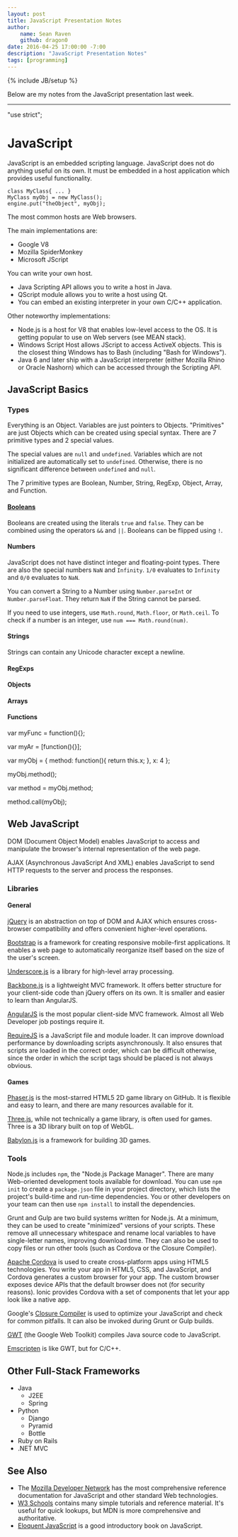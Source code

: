 ```yaml
---
layout: post
title: JavaScript Presentation Notes
author:
    name: Sean Raven
    github: dragon0
date: 2016-04-25 17:00:00 -7:00
description: "JavaScript Presentation Notes"
tags: [programming]
---
```

{% include JB/setup %}

Below are my notes from the JavaScript presentation last week.

---

"use strict";

# JavaScript

JavaScript is an embedded scripting language.
JavaScript does not do anything useful on its own.
It must be embedded in a host application which provides useful functionality.

	class MyClass{ ... }
	MyClass myObj = new MyClass();
	engine.put("theObject", myObj);

The most common hosts are Web browsers.

The main implementations are:

- Google V8
- Mozilla SpiderMonkey
- Microsoft JScript


You can write your own host.

- Java Scripting API allows you to write a host in Java.
- QScript module allows you to write a host using Qt.
- You can embed an existing interpreter in your own C/C++ application.


Other noteworthy implementations:

- Node.js is a host for V8 that enables low-level access to the OS. It is getting popular to use on Web servers (see MEAN stack).
- Windows Script Host allows JScript to access ActiveX objects. This is the closest thing Windows has to Bash (including "Bash for Windows").
- Java 6 and later ship with a JavaScript interpreter (either Mozilla Rhino or Oracle Nashorn) which can be accessed through the Scripting API.


## JavaScript Basics

### Types

Everything is an Object.
Variables are just pointers to Objects.
"Primitives" are just Objects which can be created using special syntax.
There are 7 primitive types and 2 special values.

The special values are `null` and `undefined`.
Variables which are not initialized are automatically set to `undefined`.
Otherwise, there is no significant difference between `undefined` and `null`.

The 7 primitive types are Boolean, Number, String, RegExp, Object, Array, and Function.

#### [Booleans](https://developer.mozilla.org/en-US/docs/Web/JavaScript/Reference/Global_Objects/Boolean)

Booleans are created using the literals `true` and `false`.
They can be combined using the operators `&&` and `||`.
Booleans can be flipped using `!`.

#### Numbers

JavaScript does not have distinct integer and floating-point types.
There are also the special numbers `NaN` and `Infinity`.
`1/0` evaluates to `Infinity` and `0/0` evaluates to `NaN`.

You can convert a String to a Number using `Number.parseInt` or `Number.parseFloat`.
They return `NaN` if the String cannot be parsed.

If you need to use integers, use `Math.round`, `Math.floor`, or `Math.ceil`.
To check if a number is an integer, use `num === Math.round(num)`.

#### Strings

Strings can contain any Unicode character except a newline.

#### RegExps

#### Objects

#### Arrays

#### Functions

var myFunc = function(){};

var myAr = [function(){}];

var myObj = {
	method: function(){
		return this.x;
	},
	x: 4
};

myObj.method();

var method = myObj.method;

method.call(myObj);

## Web JavaScript

DOM (Document Object Model) enables JavaScript to access and manipulate the browser's internal representation of the web page.

AJAX (Asynchronous JavaScript And XML) enables JavaScript to send HTTP requests to the server and process the responses.

### Libraries

#### General

[jQuery](https://jquery.com/) is an abstraction on top of DOM and AJAX which ensures cross-browser compatibility and offers convenient higher-level operations.

[Bootstrap](http://getbootstrap.com/) is a framework for creating responsive mobile-first applications.
It enables a web page to automatically reorganize itself based on the size of the user's screen.

[Underscore.js](http://underscorejs.org/) is a library for high-level array processing.

[Backbone.js](http://backbonejs.org/) is a lightweight MVC framework.
It offers better structure for your client-side code than jQuery offers on its own.
It is smaller and easier to learn than AngularJS.

[AngularJS](https://angularjs.org/) is the most popular client-side MVC framework.
Almost all Web Developer job postings require it.

[RequireJS](http://requirejs.org/) is a JavaScript file and module loader.
It can improve download performance by downloading scripts asynchronously.
It also ensures that scripts are loaded in the correct order,
which can be difficult otherwise,
since the order in which the script tags should be placed is not always obvious.

#### Games

[Phaser.js](http://phaser.io/) is the most-starred HTML5 2D game library on GitHub.
It is flexible and easy to learn, and there are many resources available for it.

[Three.js](http://threejs.org/), while not technically a game library, is often used for games.
Three is a 3D library built on top of WebGL.

[Babylon.js](http://www.babylonjs.com/) is a framework for building 3D games.

### Tools

Node.js includes `npm`, the "Node.js Package Manager".
There are many Web-oriented development tools available for download.
You can use `npm init` to create a `package.json` file in your project directory,
which lists the project's build-time and run-time dependencies.
You or other developers on your team can then use `npm install` to install the dependencies.

Grunt and Gulp are two build systems written for Node.js.
At a minimum, they can be used to create "minimized" versions of your scripts.
These remove all unnecessary whitespace and rename local variables to have single-letter names, improving download time.
They can also be used to copy files or run other tools (such as Cordova or the Closure Compiler).

[Apache Cordova](https://cordova.apache.org/) is used to create cross-platform apps using HTML5 technologies.
You write your app in HTML5, CSS, and JavaScript,
and Cordova generates a custom browser for your app.
The custom browser exposes device APIs that the default browser does not (for security reasons).
Ionic provides Cordova with a set of components that let your app look like a native app.

Google's [Closure Compiler](https://developers.google.com/closure/compiler/)
is used to optimize your JavaScript and check for common pitfalls.
It can also be invoked during Grunt or Gulp builds.

[GWT](http://www.gwtproject.org/) (the Google Web Toolkit) compiles Java source code to JavaScript.

[Emscripten](http://kripken.github.io/emscripten-site/) is like GWT, but for C/C++.

## Other Full-Stack Frameworks

- Java
  - J2EE
  - Spring
- Python
  - Django
  - Pyramid
  - Bottle
- Ruby on Rails
- .NET MVC

## See Also

- The [Mozilla Developer Network](https://developer.mozilla.org/en-US/) has the most comprehensive reference documentation for JavaScript and other standard Web technologies.
- [W3 Schools](http://www.w3schools.com/) contains many simple tutorials and reference material. It's useful for quick lookups, but MDN is more comprehensive and authoritative.
- [Eloquent JavaScript](http://eloquentjavascript.net/) is a good introductory book on JavaScript.
